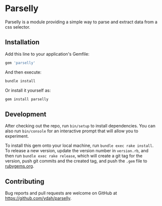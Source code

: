 # Parselly

Parselly is a module providing a simple way to parse and extract data from a css selector.

## Installation

Add this line to your application's Gemfile:
```ruby
gem 'parselly'
```

And then execute:
```bash
bundle install
```

Or install it yourself as:
```bash
gem install parselly
```

## Development

After checking out the repo, run `bin/setup` to install dependencies. You can also run `bin/console` for an interactive prompt that will allow you to experiment.

To install this gem onto your local machine, run `bundle exec rake install`. To release a new version, update the version number in `version.rb`, and then run `bundle exec rake release`, which will create a git tag for the version, push git commits and the created tag, and push the `.gem` file to [rubygems.org](https://rubygems.org).

## Contributing

Bug reports and pull requests are welcome on GitHub at https://github.com/ydah/parselly.
